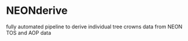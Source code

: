 # NEONderive
fully automated pipeline to derive individual tree crowns data from NEON TOS and AOP data
